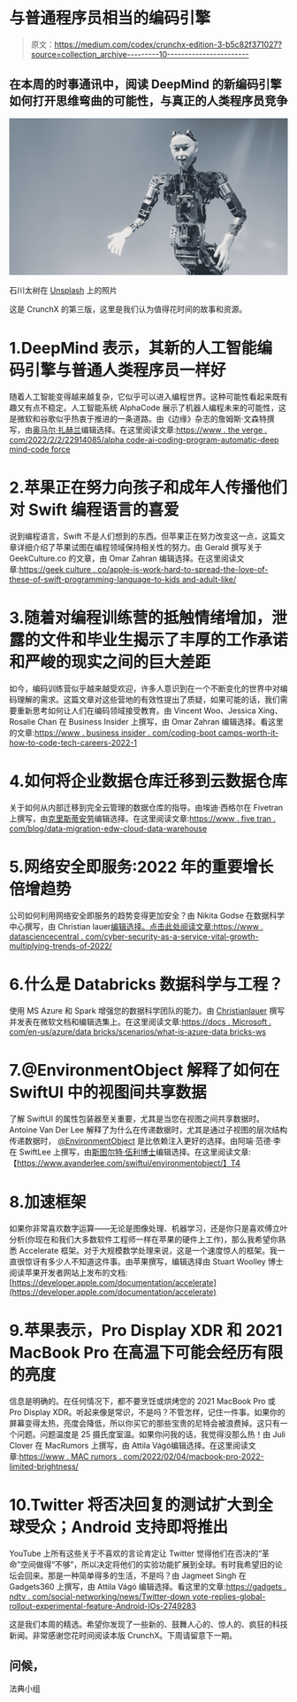# 与普通程序员相当的编码引擎

> 原文：<https://medium.com/codex/crunchx-edition-3-b5c82f371027?source=collection_archive---------10----------------------->

## 在本周的时事通讯中，阅读 DeepMind 的新编码引擎如何打开思维弯曲的可能性，与真正的人类程序员竞争

![](img/74bf7c90efc0b29a9f78c41d81db2270.png)

石川太树在 [Unsplash](https://unsplash.com?utm_source=medium&utm_medium=referral) 上的照片

这是 CrunchX 的第三版，这里是我们认为值得花时间的故事和资源。

# 1.DeepMind 表示，其新的人工智能编码引擎与普通人类程序员一样好

随着人工智能变得越来越复杂，它似乎可以进入编程世界。这种可能性看起来既有趣又有点不稳定。人工智能系统 AlphaCode 展示了机器人编程未来的可能性，这是微软和谷歌似乎热衷于推进的一条道路。由《边缘》杂志的詹姆斯·文森特撰写，由[奥马尔·扎赫兰](https://medium.com/u/74d56154f1f9?source=post_page-----b5c82f371027--------------------------------)编辑选择。在这里阅读文章:[https://www . the verge . com/2022/2/2/22914085/alpha code-ai-coding-program-automatic-deep mind-code force](https://www.theverge.com/2022/2/2/22914085/alphacode-ai-coding-program-automatic-deepmind-codeforce)

# 2.苹果正在努力向孩子和成年人传播他们对 Swift 编程语言的喜爱

说到编程语言，Swift 不是人们想到的东西。但苹果正在努力改变这一点，这篇文章详细介绍了苹果试图在编程领域保持相关性的努力。由 Gerald 撰写关于 GeekCulture.co 的文章，由 Omar Zahran 编辑选择。在这里阅读文章:[https://geek culture . co/apple-is-work-hard-to-spread-the-love-of-these-of-swift-programming-language-to-kids and-adult-like/](https://geekculture.co/apple-is-working-hard-to-spread-the-love-of-their-swift-programming-language-to-kids-and-adults-alike/)

# 3.随着对编程训练营的抵触情绪增加，泄露的文件和毕业生揭示了丰厚的工作承诺和严峻的现实之间的巨大差距

如今，编码训练营似乎越来越受欢迎，许多人意识到在一个不断变化的世界中对编码理解的需求。这篇文章对这些营地的有效性提出了质疑，如果可能的话，我们需要重新思考如何让人们在编码领域接受教育。由 Vincent Woo、Jessica Xing、Rosalie Chan 在 Business Insider 上撰写，由 Omar Zahran 编辑选择。看这里的文章:[https://www . business insider . com/coding-boot camps-worth-it-how-to-code-tech-careers-2022-1](https://www.businessinsider.com/coding-bootcamps-worth-it-how-to-code-tech-careers-2022-1)

# 4.如何将企业数据仓库迁移到云数据仓库

关于如何从内部迁移到完全云管理的数据仓库的指导。由埃迪·西格尔在 Fivetran 上撰写，由[克里斯蒂安劳](https://medium.com/u/2696f801a31a?source=post_page-----b5c82f371027--------------------------------)编辑选择。在这里阅读文章:[https://www . five tran . com/blog/data-migration-edw-cloud-data-warehouse](https://www.fivetran.com/blog/data-migration-edw-cloud-data-warehouse)

# 5.网络安全即服务:2022 年的重要增长倍增趋势

公司如何利用网络安全即服务的趋势变得更加安全？由 Nikita Godse 在数据科学中心撰写，由 Christian lauer[编辑选择。点击此处阅读文章:](https://medium.com/u/2696f801a31a?source=post_page-----b5c82f371027--------------------------------)[https://www . datasciencecentral . com/cyber-security-as-a-service-vital-growth-multiplying-trends-of-2022/](https://www.datasciencecentral.com/cyber-security-as-a-service-vital-growth-multiplying-trends-of-2022/)

# 6.什么是 Databricks 数据科学与工程？

使用 MS Azure 和 Spark 增强您的数据科学团队的能力。由 [Christianlauer](https://medium.com/u/2696f801a31a?source=post_page-----b5c82f371027--------------------------------) 撰写并发表在微软文档和编辑选集上。在这里阅读文章:[https://docs . Microsoft . com/en-us/azure/data bricks/scenarios/what-is-azure-data bricks-ws](https://docs.microsoft.com/en-us/azure/databricks/scenarios/what-is-azure-databricks-ws)

# 7.@EnvironmentObject 解释了如何在 SwiftUI 中的视图间共享数据

了解 SwiftUI 的属性包装器至关重要，尤其是当您在视图之间共享数据时。Antoine Van Der Lee 解释了为什么在传递数据时，尤其是通过子视图的层次结构传递数据时， [@EnvironmentObject](http://twitter.com/EnvironmentObject) 是比依赖注入更好的选择。由阿端·范德·李在 SwiftLee 上撰写，由[斯图尔特·伍利博士](https://medium.com/u/a435b5883828?source=post_page-----b5c82f371027--------------------------------)编辑选择。在这里阅读文章:【https://www.avanderlee.com/swiftui/environmentobject/】T4

# 8.加速框架

如果你非常喜欢数字运算——无论是图像处理、机器学习，还是你只是喜欢傅立叶分析(你现在和我们大多数软件工程师一样在苹果的硬件上工作)，那么我希望你熟悉 Accelerate 框架。对于大规模数学处理来说，这是一个速度惊人的框架。我一直很惊讶有多少人不知道这件事。由苹果撰写，编辑选择由 Stuart Woolley 博士阅读苹果开发者网站上发布的文档:[https://developer.apple.com/documentation/accelerate](https://developer.apple.com/documentation/accelerate)

# 9.苹果表示，Pro Display XDR 和 2021 MacBook Pro 在高温下可能会经历有限的亮度

信息是明确的。在任何情况下，都不要烹饪或烘烤您的 2021 MacBook Pro 或 Pro Display XDR。听起来像是常识，不是吗？不管怎样，记住一件事。如果你的屏幕变得太热，亮度会降低，所以你买它的那些宝贵的尼特会被浪费掉。这只有一个问题。问题温度是 25 摄氏度室温。如果你问我的话，我觉得没那么热！由 Juli Clover 在 MacRumors 上撰写，由 Attila Vágó编辑选择。在这里阅读文章:[https://www . MAC rumors . com/2022/02/04/macbook-pro-2022-limited-brightness/](https://www.macrumors.com/2022/02/04/macbook-pro-2022-limited-brightness/)

# 10.Twitter 将否决回复的测试扩大到全球受众；Android 支持即将推出

YouTube 上所有这些关于不喜欢的言论肯定让 Twitter 觉得他们在否决的“革命”空间做得“不够”，所以决定将他们的实验功能扩展到全球。有时我希望旧的论坛会回来。那是一种简单得多的生活，不是吗？由 Jagmeet Singh 在 Gadgets360 上撰写，由 Attila Vágó 编辑选择。看这里的文章:[https://gadgets . ndtv . com/social-networking/news/Twitter-down vote-replies-global-rollout-experimental-feature-Android-IOs-2749283](https://gadgets.ndtv.com/social-networking/news/twitter-downvote-replies-global-rollout-experimental-feature-android-ios-2749283)

这是我们本周的精选。希望你发现了一些新的、鼓舞人心的、惊人的、疯狂的科技新闻。非常感谢您花时间阅读本版 CrunchX。下周请留意下一期。

## 问候，

法典小组